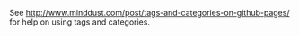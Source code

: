 See http://www.minddust.com/post/tags-and-categories-on-github-pages/ for
help on using tags and categories.
